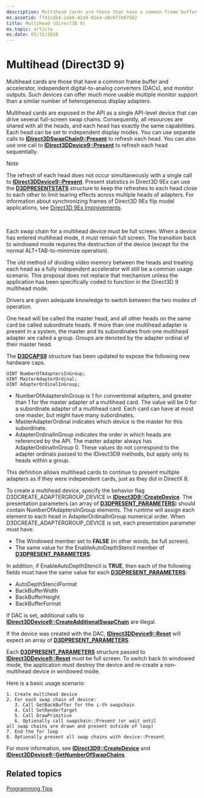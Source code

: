 ```yaml
---
description: Multihead cards are those that have a common frame buffer and accelerator, independent digital-to-analog converters (DACs), and monitor outputs.
ms.assetid: f741cdb4-2eb6-42e9-81ea-a8c677e07582
title: Multihead (Direct3D 9)
ms.topic: article
ms.date: 05/31/2018
---
```


# Multihead (Direct3D 9)

Multihead cards are those that have a common frame buffer and accelerator, independent digital-to-analog converters (DACs), and monitor outputs. Such devices can offer much more usable multiple monitor support than a similar number of heterogeneous display adapters.

Multihead cards are exposed in the API as a single API-level device that can drive several full-screen swap chains. Consequently, all resources are shared with all the heads, and each head has exactly the same capabilities. Each head can be set to independent display modes. You can use separate calls to [**IDirect3DSwapChain9::Present**](/windows/desktop/api) to refresh each head. You can also use one call to [**IDirect3DDevice9::Present**](/windows/win32/api/d3d9helper/nf-d3d9helper-idirect3ddevice9-present) to refresh each head sequentially.

> [!Note]  
> The refresh of each head does not occur simultaneously with a single call to [**IDirect3DDevice9::Present**](/windows/win32/api/d3d9helper/nf-d3d9helper-idirect3ddevice9-present). Present statistics in Direct3D 9Ex can use the [**D3DPRESENTSTATS**](d3dpresentstats.md) structure to keep the refreshes to each head close to each other to limit tearing effects across multiple heads of adapters. For information about synchronizing frames of Direct3D 9Ex flip model applications, see [Direct3D 9Ex Improvements](../direct3darticles/direct3d-9ex-improvements.md).

 

Each swap chain for a multihead device must be full screen. When a device has entered multihead mode, it must remain full screen. The transition back to windowed mode requires the destruction of the device (except for the normal ALT+TAB-to-minimize operation).

The old method of dividing video memory between the heads and treating each head as a fully independent accelerator will still be a common usage scenario. This proposal does not replace that mechanism unless the application has been specifically coded to function in the Direct3D 9 multihead mode.

Drivers are given adequate knowledge to switch between the two modes of operation.

One head will be called the master head, and all other heads on the same card be called subordinate heads. If more than one multihead adapter is present in a system, the master and its subordinates from one multihead adapter are called a group. Groups are denoted by the adapter ordinal of their master head.

The [**D3DCAPS9**](/windows/desktop/api/D3D9Caps/ns-d3d9caps-d3dcaps9) structure has been updated to expose the following new hardware caps.


```
UINT NumberOfAdaptersInGroup; 
UINT MasterAdapterOrdinal; 
UINT AdapterOrdinalInGroup;
```



-   NumberOfAdaptersInGroup is 1 for conventional adapters, and greater than 1 for the master adapter of a multihead card. The value will be 0 for a subordinate adapter of a multihead card. Each card can have at most one master, but might have many subordinates.
-   MasterAdapterOrdinal indicates which device is the master for this subordinate.
-   AdapterOrdinalInGroup indicates the order in which heads are referenced by the API. The master adapter always has AdapterOrdinalInGroup 0. These values do not correspond to the adapter ordinals passed to the IDirect3D9 methods, but apply only to heads within a group.

This definition allows multihead cards to continue to present multiple adapters as if they were independent cards, just as they did in DirectX 8.

To create a multihead device, specify the behavior flag D3DCREATE\_ADAPTERGROUP\_DEVICE in [**IDirect3D9::CreateDevice**](/windows/desktop/api). The presentation parameters (an array of [**D3DPRESENT\_PARAMETERS**](d3dpresent-parameters.md)) should contain NumberOfAdaptersInGroup elements. The runtime will assign each element to each head in AdapterOrdinalInGroup numerical order. When D3DCREATE\_ADAPTERGROUP\_DEVICE is set, each presentation parameter must have:

-   The Windowed member set to **FALSE** (in other words, be full screen).
-   The same value for the EnableAutoDepthStencil member of [**D3DPRESENT\_PARAMETERS**](d3dpresent-parameters.md).

In addition, if EnableAutoDepthStencil is **TRUE**, then each of the following fields must have the same value for each [**D3DPRESENT\_PARAMETERS**](d3dpresent-parameters.md):

-   AutoDepthStencilFormat
-   BackBufferWidth
-   BackBufferHeight
-   BackBufferFormat

If DAC is set, additional calls to [**IDirect3DDevice9::CreateAdditionalSwapChain**](/windows/win32/api/d3d9helper/nf-d3d9helper-idirect3ddevice9-createadditionalswapchain) are illegal.

If the device was created with the DAC, [**IDirect3DDevice9::Reset**](/windows/win32/api/d3d9helper/nf-d3d9helper-idirect3ddevice9-reset) will expect an array of [**D3DPRESENT\_PARAMETERS**](d3dpresent-parameters.md).

Each [**D3DPRESENT\_PARAMETERS**](d3dpresent-parameters.md) structure passed to [**IDirect3DDevice9::Reset**](/windows/win32/api/d3d9helper/nf-d3d9helper-idirect3ddevice9-reset) must be full screen. To switch back to windowed mode, the application must destroy the device and re-create a non-multihead device in windowed mode.

Here is a basic usage scenario:


```
1. Create multihead device 
2. For each swap chain of device:
   3. Call GetBackBuffer for the i-th swapchain
   4. Call SetRenderTarget 
   5. Call DrawPrimitive 
   6. Optionally call swapchain::Present (or wait until 
all swap chains are drawn and present outside of loop)
7. End the for loop
8. Optionally present all swap chains with device::Present
```



For more information, see [**IDirect3D9::CreateDevice**](/windows/desktop/api) and [**IDirect3DDevice9::GetNumberOfSwapChains**](/windows/win32/api/d3d9helper/nf-d3d9helper-idirect3ddevice9-getnumberofswapchains).

## Related topics

<dl> <dt>

[Programming Tips](programming-tips.md)
</dt> </dl>

 

 
